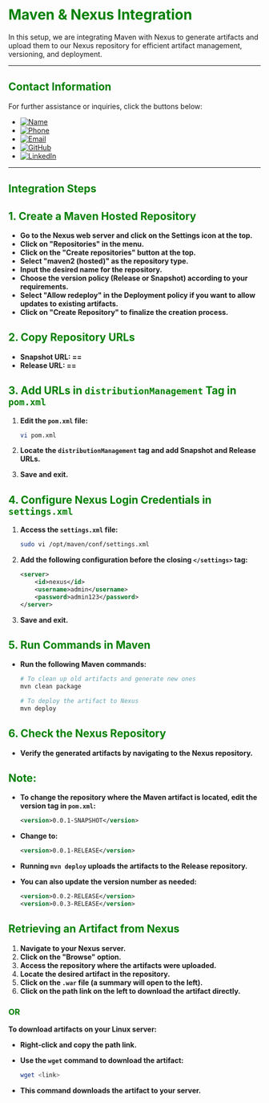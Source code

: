 # **<span style="color:green">Maven & Nexus Integration</span>**
In this setup, we are integrating Maven with Nexus to generate artifacts and upload them to our Nexus repository for efficient artifact management, versioning, and deployment.

---

## **<span style="color:green">Contact Information</span>**

For further assistance or inquiries, click the buttons below:

- [![Name](https://img.shields.io/badge/Name-Nditafon%20Hyson%20Nuigho-brightgreen)](mailto:nditafonhysonn@gmail.com)
- [![Phone](https://img.shields.io/badge/Phone-%2B237679638540-brightgreen)](tel:+237679638540)
- [![Email](https://img.shields.io/badge/Email-nditafonhysonn%40gmail.com-blue)](mailto:nditafonhysonn@gmail.com)
- [![GitHub](https://img.shields.io/badge/GitHub-Hyson--Wayne-lightgrey?logo=github)](https://github.com/Hyson-Wayne)
- [![LinkedIn](https://img.shields.io/badge/LinkedIn-nditafon--hyson-blue?logo=linkedin)](https://www.linkedin.com/in/nditafon-hyson-762a6623b/)

---


## **<span style="color:green">Integration Steps</span>**

## **<span style="color:green">1. Create a Maven Hosted Repository</span>**

- **Go to the Nexus web server and click on the Settings icon at the top.**
- **Click on "Repositories" in the menu.**
- **Click on the "Create repositories" button at the top.**
- **Select "maven2 (hosted)" as the repository type.**
- **Input the desired name for the repository.**
- **Choose the version policy (Release or Snapshot) according to your requirements.**
- **Select "Allow redeploy" in the Deployment policy if you want to allow updates to existing artifacts.**
- **Click on "Create Repository" to finalize the creation process.**

## **<span style="color:green">2. Copy Repository URLs</span>**

- **Snapshot URL: ==** 
- **Release URL: ==** 

## **<span style="color:green">3. Add URLs in `distributionManagement` Tag in `pom.xml`</span>**

1. **Edit the `pom.xml` file:**
    ```bash
    vi pom.xml
    ```

2. **Locate the `distributionManagement` tag and add Snapshot and Release URLs.**

3. **Save and exit.**

## **<span style="color:green">4. Configure Nexus Login Credentials in `settings.xml`</span>**

1. **Access the `settings.xml` file:**
    ```bash
    sudo vi /opt/maven/conf/settings.xml
    ```

2. **Add the following configuration before the closing `</settings>` tag:**
    ```xml
    <server>
        <id>nexus</id>
        <username>admin</username>
        <password>admin123</password>
    </server>
    ```

3. **Save and exit.**

## **<span style="color:green">5. Run Commands in Maven</span>**

- **Run the following Maven commands:**

    ```bash
    # To clean up old artifacts and generate new ones
    mvn clean package

    # To deploy the artifact to Nexus
    mvn deploy
    ```

## **<span style="color:green">6. Check the Nexus Repository</span>**

- **Verify the generated artifacts by navigating to the Nexus repository.**

## **<span style="color:green">Note:</span>**

- **To change the repository where the Maven artifact is located, edit the version tag in `pom.xml`:**
    ```xml
    <version>0.0.1-SNAPSHOT</version>
    ```

- **Change to:**
    ```xml
    <version>0.0.1-RELEASE</version>
    ```

- **Running `mvn deploy` uploads the artifacts to the Release repository.**

- **You can also update the version number as needed:**
    ```xml
    <version>0.0.2-RELEASE</version>
    <version>0.0.3-RELEASE</version>
    ```

## **<span style="color:green">Retrieving an Artifact from Nexus</span>**

1. **Navigate to your Nexus server.**
2. **Click on the "Browse" option.**
3. **Access the repository where the artifacts were uploaded.**
4. **Locate the desired artifact in the repository.**
5. **Click on the `.war` file (a summary will open to the left).**
6. **Click on the path link on the left to download the artifact directly.**

### **<span style="color:green">OR</span>**

**To download artifacts on your Linux server:**
- **Right-click and copy the path link.**
- **Use the `wget` command to download the artifact:**

    ```bash
    wget <link>
    ```

- **This command downloads the artifact to your server.**
